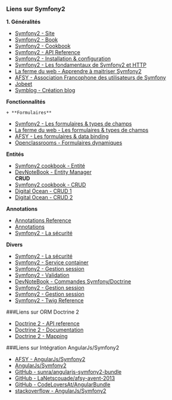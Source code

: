 ### Liens sur Symfony2

**1. Généralités**

- [Symfony2 - Site](http://symfony.com/)
- [Symfony2 - Book](http://symfony.com/doc/current/book/index.html)
- [Symfony2 - Cookbook](http://symfony.com/doc/current/cookbook/index.html)
- [Symfony2 - API Reference](http://api.symfony.com/2.6/index.html)
- [Symfony2 - Installation & configuration](http://symfony.com/fr/doc/current/book/installation.html)
- [Symfony2 - Les fondamentaux de Symfony2 et HTTP](http://symfony.com/fr/doc/current/book/http_fundamentals.html)
- [La ferme du web - Apprendre à maitriser Symfony2](http://www.lafermeduweb.net/tutorial/symfony2-apprendre-a-maitriser-le-framework-symfony-2-47.html)
- [AFSY - Association Francophone des utilisateurs de Symfony](http://afsy.fr/)
- [Jobeet](http://jobeet.thuau.fr/)
- [Symblog - Création blog](http://keiruaprod.fr/symblog-fr/)

**Fonctionnalités**

    + **Formulaires**
- [Symfony2 - Les formulaires & types de champs](http://symfony.com/fr/doc/current/book/forms.html)
- [La ferme du web - Les formulaires & types de champs](http://www.lafermeduweb.net/tutorial/les-formulaires-dans-symfony2-p100.html)
- [AFSY - Les formulaires & data binding](http://afsy.fr/avent/2013/22-formulaires-Symfony2-et-data-binding)
- [Openclassrooms - Formulaires dynamiques](http://openclassrooms.com/forum/sujet/symfony-formulaire-dynamique-cadeau)

**Entités**
- [Symfony2 cookbook - Entité](http://symfony.com/fr/doc/current/cookbook/doctrine/reverse_engineering.html)
- [DevNoteBook - Entity Manager](http://devnotebook.fr/index.php/Informatique/Web/PHP/Symfony/L-EntityManager-de-Doctrine-pour-Symfony)  
**CRUD**
- [Symfony2 cookbook - CRUD](http://symfony.com/fr/doc/current/bundles/SensioGeneratorBundle/commands/generate_doctrine_crud.html)
- [Digital Ocean - CRUD 1](https://www.digitalocean.com/community/tutorials/how-to-use-symfony2-to-perform-crud-operations-on-a-vps-part-1)
- [Digital Ocean - CRUD 2](https://www.digitalocean.com/community/tutorials/how-to-use-symfony2-to-perform-crud-operations-on-a-vps-part-2) 

**Annotations**
- [Annotations Reference](http://guidella.free.fr/General/symfony2AnnotationsReference.html)
- [Annotations](http://doctrine-common.readthedocs.org/en/latest/reference/annotations.html)
- [Symfony2 - La sécurité](http://symfony.com/fr/doc/current/book/security.html)  

**Divers**
- [Symfony2 - La sécurité](http://symfony.com/fr/doc/current/book/security.html)
- [Symfony2 - Service container](http://symfony.com/fr/doc/current/book/service_container.html)
- [Symfony2 - Gestion session](http://symfony.com/fr/doc/current/components/http_foundation/sessions.html)
- [Symfony2 - Validation](http://symfony.com/fr/doc/current/book/validation.html)
- [DevNoteBook - Commandes Symfony/Doctrine](http://symfony.com/fr/doc/current/components/http_foundation/sessions.html)
- [Symfony2 - Gestion session](http://symfony.com/fr/doc/current/components/http_foundation/sessions.html)
- [Symfony2 - Gestion session](http://symfony.com/fr/doc/current/components/http_foundation/sessions.html)
- [Symfony2 - Twig Reference](http://symfony.com/fr/doc/current/reference/forms/twig_reference.html)

###Liens sur ORM Doctrine 2
- [Doctrine 2 - API reference](https://github.com/doctrine/doctrine2/tree/master/lib/Doctrine/ORM)
- [Doctrine 2 - Documentation](http://doctrine-orm.readthedocs.org/en/latest/index.html)
- [Doctrine 2 - Mapping](http://doctrine-orm.readthedocs.org/en/latest/reference/association-mapping.html)

###Liens sur Intégration AngularJs/Symfony2
- [AFSY - AngularJs/Symfony2](http://afsy.fr/avent/2013/16-symfony-et-angularjs-tips)
- [AngularJs/Symfony2](https://medium.com/@llaine/operate-with-harmony-symfony2-angularjs-283b641d3b05)
- [GitHub - sunra/angularjs-symfony2-bundle](https://github.com/sunra/angularjs-symfony2-bundle)
- [GitHub - LaNetscouade/afsy-avent-2013](https://github.com/LaNetscouade/afsy-avent-2013)
- [GitHub - CodeLoversAt/AngularBundle](https://github.com/CodeLoversAt/AngularBundle)
- [stackoverflow - AngularJs/Symfony2](http://stackoverflow.com/questions/10834390/angularjs-on-a-symfony2-application)
